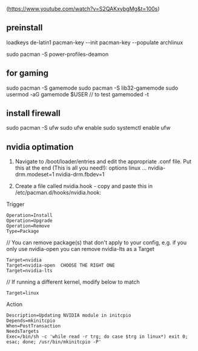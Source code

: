 (https://www.youtube.com/watch?v=S2QAKxybgMg&t=100s)

## preinstall
loadkeys de-latin1
pacman-key --init
pacman-key --populate archlinux

sudo pacman -S power-profiles-deamon


## for gaming
sudo pacman -S gamemode
sudo pacman -S lib32-gamemode
sudo usermod -aG gamemode $USER
// to test
gamemoded -t

## install firewall
sudo pacman -S ufw
sudo ufw enable
sudo systemctl enable ufw

## nvidia optimation
1. Navigate to /boot/loader/entries and edit the appropriate .conf file.
Put this at the end (This is all you need!):
options linux ... nvidia-drm.modeset=1 nvidia-drm.fbdev=1

2. Create a file called nvidia.hook - copy and paste this in
/etc/pacman.d/hooks/nvidia.hook:

Trigger
```
Operation=Install
Operation=Upgrade
Operation=Remove
Type=Package
```
// You can remove package(s) that don't apply to your config, e.g. if you only use nvidia-open you can remove nvidia-lts as a Target
```
Target=nvidia
Target=nvidia-open  CHOOSE THE RIGHT ONE
Target=nvidia-lts
```
// If running a different kernel, modify below to match
```
Target=linux
```

Action
```
Description=Updating NVIDIA module in initcpio
Depends=mkinitcpio
When=PostTransaction
NeedsTargets
Exec=/bin/sh -c 'while read -r trg; do case $trg in linux*) exit 0; esac; done; /usr/bin/mkinitcpio -P'
```
